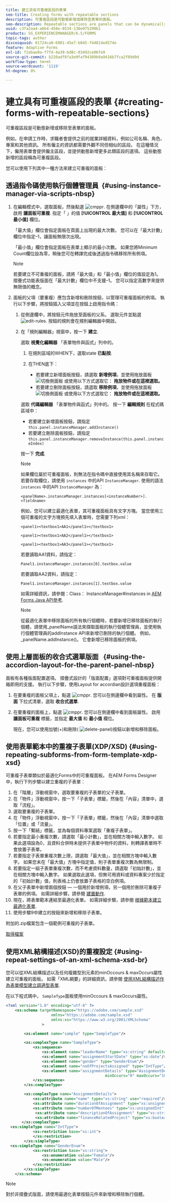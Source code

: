 ```yaml
---
title: 建立具有可重複區段的表單
seo-title: Creating forms with repeatable sections
description: 可重複區段是可動態新增或移除至表單的面板。
seo-description: Repeatable sections are panels that can be dynamically added or removed to a form.
uuid: c3fa2aa4-a6b4-458e-8534-138e075290b1
products: SG_EXPERIENCEMANAGER/6.5/FORMS
topic-tags: author
discoiquuid: 01724ca0-6901-45e7-b045-f44814ed574e
feature: Adaptive Forms
exl-id: f2abae0a-f7fd-4a39-bd8c-03492ce06fe9
source-git-commit: b220adf6fa3e9faf94389b9a9416b7fca2f89d9d
workflow-type: tm+mt
source-wordcount: '1119'
ht-degree: 0%

---
```


# 建立具有可重複區段的表單 {#creating-forms-with-repeatable-sections}

可重複區段是可動態新增或移除至表單的面板。

例如，在申請工作時，求職者會提供之前的就業詳細資料，例如公司名稱、角色、專案和其他資訊。 所有僱主的資訊都需要外觀不同但相似的區段。 在這種情況下，僱用表單會提供僱主區段，並提供動態新增更多此類區段的選項。 這些動態新增的區段稱為可重複區段。

您可以使用下列其中一種方法來建立可重複的面板：

## 透過指令碼使用執行個體管理員  {#using-instance-manager-via-scripts-nbsp}

1. 在編輯模式中，選取面板，然後點選 ![cmppr](assets/cmppr.png). 在側邊欄中的「屬性」下方，啟用 **讓面板可重複**. 指定「 」的值 **[!UICONTROL 最大值]** 和 **[!UICONTROL 最小值]** 欄位。

   「最大值」欄位會指定面板在頁面上出現的最大次數。 您可以在「最大計數」欄位中指定–1，讓面板無限次出現。

   「最小值」欄位會指定面板在表單上顯示的最小次數。 如果您將Minimum Count欄位設為零，稍後您可在轉譯完成後透過指令碼移除所有例項。

   >[!NOTE]
   >
   >若要建立不可重複的面板，請將「最大值」和「最小值」欄位的值設定為1。 摺疊式功能表版面在「最大計數」欄位中不支援–1。 您可以指定高數字來提供無限值的概念。

1. 面板的父項（要重複）應包含新增和刪除按鈕，以管理可重複面板的例項。 執行以下步驟，將按鈕插入父項並在按鈕上啟用指令碼：

   1. 從側邊欄中，將按鈕元件拖放至面板的父系。 選取元件並點選 ![edit-rules](assets/edit-rules.png). 按鈕的規則會在規則編輯器中開啟。
   1. 在「規則編輯器」視窗中，按一下 **建立**.

      選取 **視覺化編輯器** 「表單物件與函式」列中的。

      1. 在規則區域的WHEN下，選取state **已點按**.
      1. 在THEN底下：

         * 若要建立新增面板按鈕，請選取 **新增例項**，並使用拖放面板 ![切換側面板](assets/toggle-side-panel.png) 或使用以下方式選取它： **拖放物件或在這裡選取。**
         * 若要建立刪除面板按鈕，請選取 **移除例項**，並使用拖放面板 ![切換側面板](assets/toggle-side-panel.png) 或使用以下方式選取它： **拖放物件或在這裡選取。**

      選取 **代碼編輯器** 「表單物件與函式」列中的。 按一下 **編輯規則** 在程式碼區域中：

      * 若要建立新增面板按鈕，請指定 `this.panel.instanceManager.addInstance()`
      * 若要建立刪除面板按鈕，請指定 `this.panel.instanceManager.removeInstance(this.panel.instanceIndex)`

      按一下 **完成**.

      >[!NOTE]
      >
      >如果欄位屬於可重複面板，則無法在指令碼中直接使用其名稱來存取它。 若要存取欄位，請使用 `instances` 中的API `InstanceManager`. 使用的語法 `instances` 中的API `InstanceManager` 為：
      >
      >
      >`<panelName>.instanceManager.instances[<instanceNumber>].<fieldname>`
      >
      >
      >例如，您可以建立最適化表單，其可重複面板具有文字方塊。 當您使用三個可重複的文字方塊預先填入表單時，您需要下列xml：
      >
      >
      >`<panel1><textbox1>AA1</panel1></textbox1>`
      >
      >
      >`<panel1><textbox1>AA2</panel1></textbox1>`
      >
      >
      >`<panel1><textbox1>AA3</panel1></textbox1>`
      >
      >
      >若要讀取AA1資料，請指定：
      >
      >
      >`Panel1.instanceManager.instances[0].textbox.value`
      >
      >
      >若要讀取AA2資料，請指定：
      >
      >
      >`Panel1.instanceManager.instances[1].textbox.value`
      >
      >
      >如需詳細資訊，請參閱：Class： InstanceManager#instances in [AEM Forms Java API參考](https://adobe.com/go/learn_aemforms_documentation_63).

      >[!NOTE]
      >
      >從最適化表單中移除面板的所有執行個體時，若要新增已移除面板的執行個體，請使用_panelName語法來擷取面板的執行個體管理員，並使用執行個體管理員的addInstance API來新增已刪除的執行個體。 例如，_panelName.addInstance()。 它會新增已移除面板的例項。



## 使用上層面板的收合式選單版面   {#using-the-accordion-layout-for-the-parent-panel-nbsp}

面板有各種版面配置選項。 摺疊式設計的「版面配置」選項對可重複面板提供開箱即用的支援。 執行以下步驟，使用Layout for accordian設計選項重複面板：

1. 在要重複的面板父項上，點選 ![cmppr](assets/cmppr.png). 您可以在側邊欄中看到屬性。 在 **版面** 下拉式清單，選取 **收合式選單**.
1. 在要重複的面板上，點選 ![cmppr](assets/cmppr.png). 您可以在側邊欄中看到面板屬性。 啟用 **讓面板可重複** 標籤，並指定 **最大值** 和 **最小值** 欄位。

   現在，您可以使用加號(+)和刪除( ![delete-panel](assets/delete-panel.png))按鈕以新增和移除面板。

## 使用表單範本中的重複子表單(XDP/XSD) {#using-repeating-subforms-from-form-template-xdp-xsd}

可重複子表單類似於最適化Forms中的可重複面板。 在AEM Forms Designer中，執行下列步驟以建立重複的子表單：

1. 在「階層」浮動視窗中，選取要重複的子表單的父子表單。
1. 在「物件」浮動視窗中，按一下「子表單」標籤，然後在「內容」清單中，選取「流程」。
1. 選取要重複的子表單。
1. 在「物件」浮動視窗中，按一下「子表單」標籤，然後在「內容」清單中選取「位置」或「流量」。
1. 按一下「繫結」標籤，並為每個資料專案選取「重複子表單」。
1. 若要指定最小重複次數，請選取「最小計數」，並在相關方塊中輸入數字。 如果此選項設為0，且資料合併時未提供子表單中物件的資料，則轉譯表單時不會放置子表單。
1. 若要指定子表單重複次數上限，請選取「最大值」，並在相關方塊中輸入數字。 如果您未在「最大值」方塊中指定值，則子表單重複次數為無限制。
1. 若要指定一組子表單重複次數，而不考慮資料數量，請選取「初始計數」，並在相關方塊中輸入數字。 如果選取此選項，但無可用資料或資料專案少於指定的「初始計數」值，則表格上仍會放置子表格的空白例項。
1. 在父子表單中新增兩個按鈕 — 一個用於新增例項，另一個用於刪除可重複子表單的例項。 如需詳細步驟，請參閱 [建置動作](https://help.adobe.com/en_US/AEMForms/6.1/DesignerHelp/WS107c29ade9134a2c74572b5612a87ca2b56-8000.2.html#WS107c29ade9134a2c-1f74d86012a87d4fe55-8000.2).
1. 現在，將表單範本連結至最適化表單。 如需詳細步驟，請參閱 [根據範本建立最適化表單](/help/forms/using/creating-adaptive-form.md#create-an-adaptive-form-based-on-a-template).
1. 使用步驟9中建立的按鈕來新增和移除子表單。

附加的.zip檔案包含一個範例可重複的子表單。

[取得檔案](assets/samplerepeatablesubform.zip)

## 使用XML結構描述(XSD)的重複設定 {#using-repeat-settings-of-an-xml-schema-xsd-br}

您可以從XML結構描述以及任何複雜型別元素的minOccours &amp; maxOccurs屬性建立可重複的面板。 如需「XML綱要」的詳細資訊，請參閱 [使用XML結構描述作為表單模型建立調適型表單](/help/forms/using/adaptive-form-xml-schema-form-model.md).

在以下程式碼中， `SampleType`面板使用minOccours &amp; maxOccurs屬性。

```xml
<?xml version="1.0" encoding="utf-8" ?>
    <xs:schema targetNamespace="https://adobe.com/sample.xsd"
                    xmlns="https://adobe.com/sample.xsd"
                    xmlns:xs="https://www.w3.org/2001/XMLSchema"
                >

        <xs:element name="sample" type="SampleType"/>

        <xs:complexType name="SampleType">
            <xs:sequence>
                <xs:element name="leaderName" type="xs:string" default="Enter Name"/>
                <xs:element name="assignmentStartDate" type="xs:date"/>
                <xs:element name="gender" type="GenderEnum"/>
                <xs:element name="noOfProjectsAssigned" type="IntType"/>
                <xs:element name="assignmentDetails" type="AssignmentDetails"
                                            minOccurs="0" maxOccurs="10"/>
            </xs:sequence>
        </xs:complexType>

        <xs:complexType name="AssignmentDetails">
            <xs:attribute name="name" type="xs:string" use="required"/>
            <xs:attribute name="durationOfAssignment" type="xs:unsignedInt" use="required"/>
            <xs:attribute name="numberOfMentees" type="xs:unsignedInt" use="required"/>
             <xs:attribute name="descriptionOfAssignment" type="xs:string" use="required"/>
             <xs:attribute name="financeRelatedProject" type="xs:boolean"/>
       </xs:complexType>
  <xs:simpleType name="IntType">
            <xs:restriction base="xs:int">
            </xs:restriction>
        </xs:simpleType>
  <xs:simpleType name="GenderEnum">
            <xs:restriction base="xs:string">
                <xs:enumeration value="Female"/>
                <xs:enumeration value="Male"/>
            </xs:restriction>
        </xs:simpleType>
    </xs:schema>
```

>[!NOTE]
>
>對於非摺疊式版面，請使用最適化表單按鈕元件來新增和移除執行個體。
